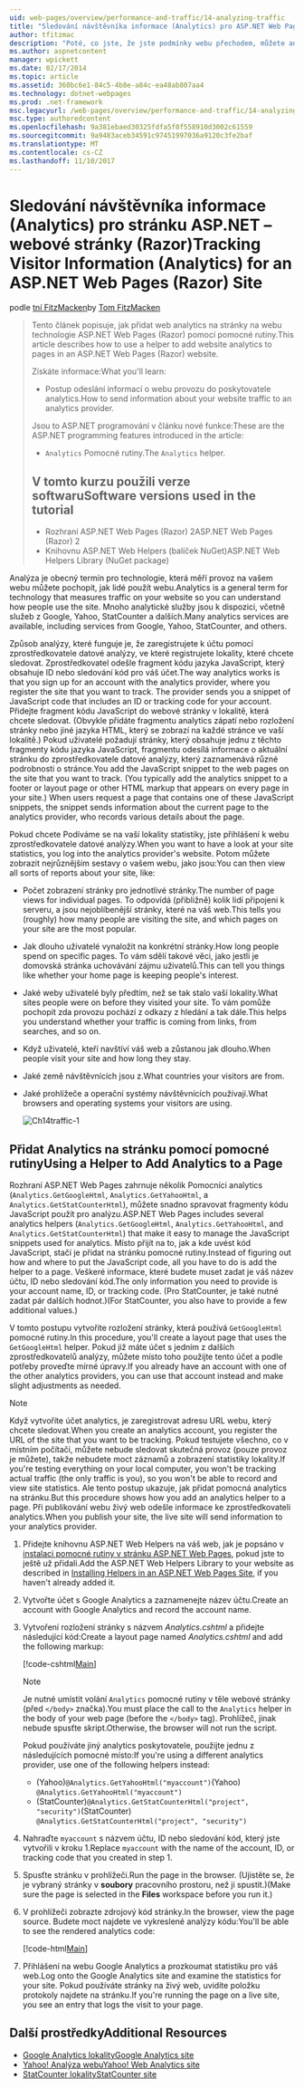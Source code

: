 ```yaml
---
uid: web-pages/overview/performance-and-traffic/14-analyzing-traffic
title: "Sledování návštěvníka informace (Analytics) pro ASP.NET Web Pages lokality (Razor) | Microsoft Docs"
author: tfitzmac
description: "Poté, co jste, že jste podmínky webu přechodem, můžete analyzovat provoz vašeho webu."
ms.author: aspnetcontent
manager: wpickett
ms.date: 02/17/2014
ms.topic: article
ms.assetid: 360bc6e1-84c5-4b8e-a84c-ea48ab807aa4
ms.technology: dotnet-webpages
ms.prod: .net-framework
msc.legacyurl: /web-pages/overview/performance-and-traffic/14-analyzing-traffic
msc.type: authoredcontent
ms.openlocfilehash: 9a381ebaed30325fdfa5f0f558910d3002c61559
ms.sourcegitcommit: 9a9483aceb34591c97451997036a9120c3fe2baf
ms.translationtype: MT
ms.contentlocale: cs-CZ
ms.lasthandoff: 11/10/2017
---
```

<a name="tracking-visitor-information-analytics-for-an-aspnet-web-pages-razor-site"></a><span data-ttu-id="54284-103">Sledování návštěvníka informace (Analytics) pro stránku ASP.NET – webové stránky (Razor)</span><span class="sxs-lookup"><span data-stu-id="54284-103">Tracking Visitor Information (Analytics) for an ASP.NET Web Pages (Razor) Site</span></span>
====================
<span data-ttu-id="54284-104">podle [tní FitzMacken](https://github.com/tfitzmac)</span><span class="sxs-lookup"><span data-stu-id="54284-104">by [Tom FitzMacken](https://github.com/tfitzmac)</span></span>

> <span data-ttu-id="54284-105">Tento článek popisuje, jak přidat web analytics na stránky na webu technologie ASP.NET Web Pages (Razor) pomocí pomocné rutiny.</span><span class="sxs-lookup"><span data-stu-id="54284-105">This article describes how to use a helper to add website analytics to pages in an ASP.NET Web Pages (Razor) website.</span></span>
> 
> <span data-ttu-id="54284-106">Získáte informace:</span><span class="sxs-lookup"><span data-stu-id="54284-106">What you'll learn:</span></span>
> 
> - <span data-ttu-id="54284-107">Postup odeslání informací o webu provozu do poskytovatele analytics.</span><span class="sxs-lookup"><span data-stu-id="54284-107">How to send information about your website traffic to an analytics provider.</span></span>
> 
> <span data-ttu-id="54284-108">Jsou to ASP.NET programování v článku nové funkce:</span><span class="sxs-lookup"><span data-stu-id="54284-108">These are the ASP.NET programming features introduced in the article:</span></span>
> 
> - <span data-ttu-id="54284-109">`Analytics` Pomocné rutiny.</span><span class="sxs-lookup"><span data-stu-id="54284-109">The `Analytics` helper.</span></span>
>   
> 
> ## <a name="software-versions-used-in-the-tutorial"></a><span data-ttu-id="54284-110">V tomto kurzu použili verze softwaru</span><span class="sxs-lookup"><span data-stu-id="54284-110">Software versions used in the tutorial</span></span>
> 
> 
> - <span data-ttu-id="54284-111">Rozhraní ASP.NET Web Pages (Razor) 2</span><span class="sxs-lookup"><span data-stu-id="54284-111">ASP.NET Web Pages (Razor) 2</span></span>
> - <span data-ttu-id="54284-112">Knihovnu ASP.NET Web Helpers (balíček NuGet)</span><span class="sxs-lookup"><span data-stu-id="54284-112">ASP.NET Web Helpers Library (NuGet package)</span></span>


<span data-ttu-id="54284-113">Analýza je obecný termín pro technologie, která měří provoz na vašem webu můžete pochopit, jak lidé použít webu.</span><span class="sxs-lookup"><span data-stu-id="54284-113">Analytics is a general term for technology that measures traffic on your website so you can understand how people use the site.</span></span> <span data-ttu-id="54284-114">Mnoho analytické služby jsou k dispozici, včetně služeb z Google, Yahoo, StatCounter a dalších.</span><span class="sxs-lookup"><span data-stu-id="54284-114">Many analytics services are available, including services from Google, Yahoo, StatCounter, and others.</span></span>

<span data-ttu-id="54284-115">Způsob analýzy, které funguje je, že zaregistrujete k účtu pomocí zprostředkovatele datové analýzy, ve které registrujete lokality, které chcete sledovat. Zprostředkovatel odešle fragment kódu jazyka JavaScript, který obsahuje ID nebo sledování kód pro váš účet.</span><span class="sxs-lookup"><span data-stu-id="54284-115">The way analytics works is that you sign up for an account with the analytics provider, where you register the site that you want to track. The provider sends you a snippet of JavaScript code that includes an ID or tracking code for your account.</span></span> <span data-ttu-id="54284-116">Přidejte fragment kódu JavaScript do webové stránky v lokalitě, která chcete sledovat. (Obvykle přidáte fragmentu analytics zápatí nebo rozložení stránky nebo jiné jazyka HTML, který se zobrazí na každé stránce ve vaší lokalitě.) Pokud uživatelé požadují stránky, který obsahuje jednu z těchto fragmenty kódu jazyka JavaScript, fragmentu odesílá informace o aktuální stránku do zprostředkovatele datové analýzy, který zaznamenává různé podrobnosti o stránce.</span><span class="sxs-lookup"><span data-stu-id="54284-116">You add the JavaScript snippet to the web pages on the site that you want to track. (You typically add the analytics snippet to a footer or layout page or other HTML markup that appears on every page in your site.) When users request a page that contains one of these JavaScript snippets, the snippet sends information about the current page to the analytics provider, who records various details about the page.</span></span>

<span data-ttu-id="54284-117">Pokud chcete Podíváme se na vaší lokality statistiky, jste přihlášení k webu zprostředkovatele datové analýzy.</span><span class="sxs-lookup"><span data-stu-id="54284-117">When you want to have a look at your site statistics, you log into the analytics provider's website.</span></span> <span data-ttu-id="54284-118">Potom můžete zobrazit nejrůznějším sestavy o vašem webu, jako jsou:</span><span class="sxs-lookup"><span data-stu-id="54284-118">You can then view all sorts of reports about your site, like:</span></span>

- <span data-ttu-id="54284-119">Počet zobrazení stránky pro jednotlivé stránky.</span><span class="sxs-lookup"><span data-stu-id="54284-119">The number of page views for individual pages.</span></span> <span data-ttu-id="54284-120">To odpovídá (přibližně) kolik lidí připojeni k serveru, a jsou nejoblíbenější stránky, které na váš web.</span><span class="sxs-lookup"><span data-stu-id="54284-120">This tells you (roughly) how many people are visiting the site, and which pages on your site are the most popular.</span></span>
- <span data-ttu-id="54284-121">Jak dlouho uživatelé vynaložit na konkrétní stránky.</span><span class="sxs-lookup"><span data-stu-id="54284-121">How long people spend on specific pages.</span></span> <span data-ttu-id="54284-122">To vám sdělí takové věci, jako jestli je domovská stránka uchovávání zájmu uživatelů.</span><span class="sxs-lookup"><span data-stu-id="54284-122">This can tell you things like whether your home page is keeping people's interest.</span></span>
- <span data-ttu-id="54284-123">Jaké weby uživatelé byly předtím, než se tak stalo vaší lokality.</span><span class="sxs-lookup"><span data-stu-id="54284-123">What sites people were on before they visited your site.</span></span> <span data-ttu-id="54284-124">To vám pomůže pochopit zda provozu pochází z odkazy z hledání a tak dále.</span><span class="sxs-lookup"><span data-stu-id="54284-124">This helps you understand whether your traffic is coming from links, from searches, and so on.</span></span>
- <span data-ttu-id="54284-125">Když uživatelé, kteří navštíví váš web a zůstanou jak dlouho.</span><span class="sxs-lookup"><span data-stu-id="54284-125">When people visit your site and how long they stay.</span></span>
- <span data-ttu-id="54284-126">Jaké země návštěvnících jsou z.</span><span class="sxs-lookup"><span data-stu-id="54284-126">What countries your visitors are from.</span></span>
- <span data-ttu-id="54284-127">Jaké prohlížeče a operační systémy návštěvnících používají.</span><span class="sxs-lookup"><span data-stu-id="54284-127">What browsers and operating systems your visitors are using.</span></span>

    ![Ch14traffic-1](14-analyzing-traffic/_static/image1.jpg)

## <a name="using-a-helper-to-add-analytics-to-a-page"></a><span data-ttu-id="54284-129">Přidat Analytics na stránku pomocí pomocné rutiny</span><span class="sxs-lookup"><span data-stu-id="54284-129">Using a Helper to Add Analytics to a Page</span></span>

<span data-ttu-id="54284-130">Rozhraní ASP.NET Web Pages zahrnuje několik Pomocníci analytics (`Analytics.GetGoogleHtml`, `Analytics.GetYahooHtml`, a `Analytics.GetStatCounterHtml`), můžete snadno spravovat fragmenty kódu JavaScript použít pro analýzu.</span><span class="sxs-lookup"><span data-stu-id="54284-130">ASP.NET Web Pages includes several analytics helpers (`Analytics.GetGoogleHtml`, `Analytics.GetYahooHtml`, and `Analytics.GetStatCounterHtml`) that make it easy to manage the JavaScript snippets used for analytics.</span></span> <span data-ttu-id="54284-131">Místo přijít na to, jak a kde uvést kód JavaScript, stačí je přidat na stránku pomocné rutiny.</span><span class="sxs-lookup"><span data-stu-id="54284-131">Instead of figuring out how and where to put the JavaScript code, all you have to do is add the helper to a page.</span></span> <span data-ttu-id="54284-132">Veškeré informace, které budete muset zadat je váš název účtu, ID nebo sledování kód.</span><span class="sxs-lookup"><span data-stu-id="54284-132">The only information you need to provide is your account name, ID, or tracking code.</span></span> <span data-ttu-id="54284-133">(Pro StatCounter, je také nutné zadat pár dalších hodnot.)</span><span class="sxs-lookup"><span data-stu-id="54284-133">(For StatCounter, you also have to provide a few additional values.)</span></span>

<span data-ttu-id="54284-134">V tomto postupu vytvoříte rozložení stránky, která používá `GetGoogleHtml` pomocné rutiny.</span><span class="sxs-lookup"><span data-stu-id="54284-134">In this procedure, you'll create a layout page that uses the `GetGoogleHtml` helper.</span></span> <span data-ttu-id="54284-135">Pokud již máte účet s jedním z dalších zprostředkovatelů analýzy, můžete místo toho použijte tento účet a podle potřeby proveďte mírné úpravy.</span><span class="sxs-lookup"><span data-stu-id="54284-135">If you already have an account with one of the other analytics providers, you can use that account instead and make slight adjustments as needed.</span></span>

> [!NOTE]
> <span data-ttu-id="54284-136">Když vytvoříte účet analytics, je zaregistrovat adresu URL webu, který chcete sledovat.</span><span class="sxs-lookup"><span data-stu-id="54284-136">When you create an analytics account, you register the URL of the site that you want to be tracking.</span></span> <span data-ttu-id="54284-137">Pokud testujete všechno, co v místním počítači, můžete nebude sledovat skutečná provoz (pouze provoz je můžete), takže nebudete moct záznamů a zobrazení statistiky lokality.</span><span class="sxs-lookup"><span data-stu-id="54284-137">If you're testing everything on your local computer, you won't be tracking actual traffic (the only traffic is you), so you won't be able to record and view site statistics.</span></span> <span data-ttu-id="54284-138">Ale tento postup ukazuje, jak přidat pomocná analytics na stránku.</span><span class="sxs-lookup"><span data-stu-id="54284-138">But this procedure shows how you add an analytics helper to a page.</span></span> <span data-ttu-id="54284-139">Při publikování webu živý web odešle informace ke zprostředkovateli analytics.</span><span class="sxs-lookup"><span data-stu-id="54284-139">When you publish your site, the live site will send information to your analytics provider.</span></span>


1. <span data-ttu-id="54284-140">Přidejte knihovnu ASP.NET Web Helpers na váš web, jak je popsáno v [instalaci pomocné rutiny v stránku ASP.NET Web Pages](https://go.microsoft.com/fwlink/?LinkId=252372), pokud jste to ještě už přidali.</span><span class="sxs-lookup"><span data-stu-id="54284-140">Add the ASP.NET Web Helpers Library to your website as described in [Installing Helpers in an ASP.NET Web Pages Site](https://go.microsoft.com/fwlink/?LinkId=252372), if you haven't already added it.</span></span>
2. <span data-ttu-id="54284-141">Vytvořte účet s Google Analytics a zaznamenejte název účtu.</span><span class="sxs-lookup"><span data-stu-id="54284-141">Create an account with Google Analytics and record the account name.</span></span>
3. <span data-ttu-id="54284-142">Vytvoření rozložení stránky s názvem *Analytics.cshtml* a přidejte následující kód:</span><span class="sxs-lookup"><span data-stu-id="54284-142">Create a layout page named *Analytics.cshtml* and add the following markup:</span></span>

    [!code-cshtml[Main](14-analyzing-traffic/samples/sample1.cshtml)]

    > [!NOTE]
    > <span data-ttu-id="54284-143">Je nutné umístit volání `Analytics` pomocné rutiny v těle webové stránky (před `</body>` značka).</span><span class="sxs-lookup"><span data-stu-id="54284-143">You must place the call to the `Analytics` helper in the body of your web page (before the `</body>` tag).</span></span> <span data-ttu-id="54284-144">Prohlížeč, jinak nebude spusťte skript.</span><span class="sxs-lookup"><span data-stu-id="54284-144">Otherwise, the browser will not run the script.</span></span>

    <span data-ttu-id="54284-145">Pokud používáte jiný analytics poskytovatele, použijte jednu z následujících pomocné místo:</span><span class="sxs-lookup"><span data-stu-id="54284-145">If you're using a different analytics provider, use one of the following helpers instead:</span></span>

    - <span data-ttu-id="54284-146">(Yahoo)`@Analytics.GetYahooHtml("myaccount")`</span><span class="sxs-lookup"><span data-stu-id="54284-146">(Yahoo) `@Analytics.GetYahooHtml("myaccount")`</span></span>
    - <span data-ttu-id="54284-147">(StatCounter)`@Analytics.GetStatCounterHtml("project", "security")`</span><span class="sxs-lookup"><span data-stu-id="54284-147">(StatCounter) `@Analytics.GetStatCounterHtml("project", "security")`</span></span>
4. <span data-ttu-id="54284-148">Nahraďte `myaccount` s názvem účtu, ID nebo sledování kód, který jste vytvořili v kroku 1.</span><span class="sxs-lookup"><span data-stu-id="54284-148">Replace `myaccount` with the name of the account, ID, or tracking code that you created in step 1.</span></span>
5. <span data-ttu-id="54284-149">Spusťte stránku v prohlížeči.</span><span class="sxs-lookup"><span data-stu-id="54284-149">Run the page in the browser.</span></span> <span data-ttu-id="54284-150">(Ujistěte se, že je vybraný stránky v **soubory** pracovního prostoru, než ji spustit.)</span><span class="sxs-lookup"><span data-stu-id="54284-150">(Make sure the page is selected in the **Files** workspace before you run it.)</span></span>
6. <span data-ttu-id="54284-151">V prohlížeči zobrazte zdrojový kód stránky.</span><span class="sxs-lookup"><span data-stu-id="54284-151">In the browser, view the page source.</span></span> <span data-ttu-id="54284-152">Budete moct najdete ve vykreslené analýzy kódu:</span><span class="sxs-lookup"><span data-stu-id="54284-152">You'll be able to see the rendered analytics code:</span></span>

    [!code-html[Main](14-analyzing-traffic/samples/sample2.html)]
7. <span data-ttu-id="54284-153">Přihlášení na webu Google Analytics a prozkoumat statistiku pro váš web.</span><span class="sxs-lookup"><span data-stu-id="54284-153">Log onto the Google Analytics site and examine the statistics for your site.</span></span> <span data-ttu-id="54284-154">Pokud používáte stránky na živý web, uvidíte položku protokoly najdete na stránku.</span><span class="sxs-lookup"><span data-stu-id="54284-154">If you're running the page on a live site, you see an entry that logs the visit to your page.</span></span>

<a id="Additional_Resources"></a>
## <a name="additional-resources"></a><span data-ttu-id="54284-155">Další prostředky</span><span class="sxs-lookup"><span data-stu-id="54284-155">Additional Resources</span></span>

- [<span data-ttu-id="54284-156">Google Analytics lokality</span><span class="sxs-lookup"><span data-stu-id="54284-156">Google Analytics site</span></span>](https://www.google.com/analytics/)
- [<span data-ttu-id="54284-157">Yahoo! Analýza webu</span><span class="sxs-lookup"><span data-stu-id="54284-157">Yahoo! Web Analytics site</span></span>](http://help.yahoo.com/l/us/yahoo/ywa/)
- [<span data-ttu-id="54284-158">StatCounter lokality</span><span class="sxs-lookup"><span data-stu-id="54284-158">StatCounter site</span></span>](http://statcounter.com/)
